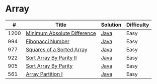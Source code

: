 Array
========

| # | Title | Solution | Difficulty |
|---| ----- | -------- | ---------- |
|1200|[Minimum Absolute Difference](https://leetcode.com/problems/minimum-absolute-difference/)|[Java](src/easy/MinimumAbsoluteDifference.java)|Easy|
|994|[Fibonacci Number](https://leetcode.com/problems/fibonacci-number/)|[Java](src/easy/FibonacciNumber.java)|Easy|
|977|[Squares of a Sorted Array](https://leetcode.com/problems/squares-of-a-sorted-array/)|[Java](src/easy/SquaresOfSortedArray.java)|Easy|
|922|[Sort Array By Parity II](https://leetcode.com/problems/sort-array-by-parity-ii/)|[Java](src/easy/SortArrayByParityII.java)|Easy|
|905|[Sort Array By Parity](https://leetcode.com/problems/sort-array-by-parity/)|[Java](src/easy/SortArrayByParity.java)|Easy|
|561|[Array Partition I](https://leetcode.com/problems/array-partition-i/)|[Java](src/easy/ArrayPartitionI.java)|Easy|
